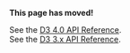 **This page has moved!**

See the [D3 4.0 API Reference](https://github.com/d3/d3/blob/master/API.md#quadtrees-d3-quadtree).
<br>See the [D3 3.x API Reference](https://github.com/d3/d3-3.x-api-reference/blob/master/Quadtree-Geom.md).
